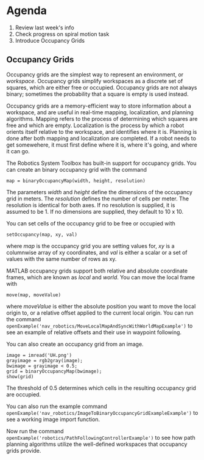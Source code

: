 # Agenda
1. Review last week's info
2. Check progress on spiral motion task
3. Introduce Occupancy Grids

## Occupancy Grids
Occupancy grids are the simplest way to represent an environment, or *workspace*. Occupancy grids simplify workspaces as a discrete set of squares, which are either free or occupied. Occupancy grids are not always binary; sometimes the probability that a square is empty is used instead.

Occupancy grids are a memory-efficient way to store information about a workspace, and are useful in real-time mapping, localization, and planning algorithms. Mapping refers to the process of determining which squares are free and which are empty. Localization is the process by which a robot orients itself relative to the workspace, and identifies where it is. Planning is done after both mapping and localization are completed. If a robot needs to get somewehere, it must first define where it is, where it's going, and where it can go.

The Robotics System Toolbox has built-in support for occupancy grids. You can create an binary occupancy grid with the command
```
map = binaryOccupancyMap(width, height, resolution)
```
The parameters *width* and *height* define the dimensions of the occupancy grid in meters. The *resolution* defines the number of cells per meter. The resolution is identical for both axes. If no resolution is supplied, it is assumed to be 1. If no dimensions are supplied, they default to 10 x 10.

You can set cells of the occupancy grid to be free or occupied with
```
setOccupancy(map, xy, val)
```
where *map* is the occupancy grid you are setting values for, *xy* is a columnwise array of xy coordinates, and *val* is either a scalar or a set of values with the same number of rows as xy.

MATLAB occupancy grids support both relative and absolute coordinate frames, which are known as *local* and *world*. You can move the local frame with
```
move(map, moveValue)
```
where *moveValue* is either the absolute position you want to move the local origin to, or a relative offset applied to the current local origin. You can run the command `openExample('nav_robotics/MoveLocalMapAndSyncWithWorldMapExample')` to see an example of relative offsets and their use in waypoint following.

You can also create an occupancy grid from an image.
```
image = imread('UH.png')
grayimage = rgb2gray(image);
bwimage = grayimage < 0.5;
grid = binaryOccupancyMap(bwimage);
show(grid)
```
The threshold of 0.5 determines which cells in the resulting occupancy grid are occupied.

You can also run the example command `openExample('nav_robotics/ImageToBinaryOccupancyGridExampleExample')` to see a working image import function.

Now run the command `openExample('robotics/PathFollowingControllerExample')` to see how path planning algorithms utilize the well-defined workspaces that occupancy grids provide.
